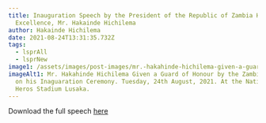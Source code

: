 ```yaml
---
title: Inauguration Speech by the President of the Republic of Zambia His
  Excellence, Mr. Hakainde Hichilema
author: Hakainde Hichilema
date: 2021-08-24T13:31:35.732Z
tags:
  - lsprAll
  - lsprNew
image1: /assets/images/post-images/mr.-hakahinde-hichilema-given-a-guard-of-honour-by-the-zambian-army-on-his-inaguaration-ceremony.-tuesday-24th-august-2021.-at-the-national-heros-stadium-lusaka.jpg
imageAlt1: Mr. Hakahinde Hichilema Given a Guard of Honour by the Zambian Army
  on his Inaguaration Ceremony. Tuesday, 24th August, 2021. At the National
  Heros Stadium Lusaka.
---
```

Download the full speech [here](/assets/documents/speeches/PRESIDENT-HAKAINDE-HICHILEMA-DELIVERS-INAUGURAL-SPEECH.pdf)